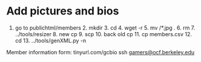 Add pictures and bios
=====================

1. go to publichtml/members 2. mkdir <semdir> 3. cd <semdir> 4. wget -r <URL> 5. mv <location>/\*.jpg . 6. rm <location> 7. ../tools/resizer 8. new cp 9. scp 10. back old cp 11. cp members.csv <semdir> 12. cd <semdir> 13. ../tools/genXML.py -n <first new num of membs>

Member information form: tinyurl.com/gcbio ssh gamers@ocf.berkeley.edu
